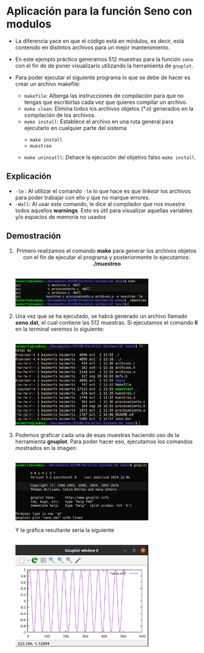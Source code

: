#  Aplicación para la función Seno con modulos

* La diferencia yace en que el código está en módulos, es decir, está contenido en distintos archivos para un mejor mantenimiento.

* En este ejemplo práctico generamos 512 muestras para la función `seno` con el fin de de poner visualizarlo utilizando la herramienta de `gnuplot`.
* Para poder ejecutar el siguiente programa lo que se debe de hacer es crear un archivo makefile:
	- `makefile`: Alberga las instrucciones de compilación para que no tengas que escribirlas cada vez que quieres compilar un archivo.
	- `make clean`: Elimina todos los archivos objetos (\*.o) generados en la compilación de los archivos.
	- `make install`: Establece el archivo en una ruta general para ejecutarlo en cualquier parte del sistema
		```
		> make install
		> muestreo
		```
	- `make uninsatll`: Dehace la ejecución del objetivo falso `make install`.

## Explicación
* `-lm` : Al utilizar el comando `-lm` lo que hace es que _linkear_ los archivos para poder trabajar con ello y que no marque errores.
* `-Wall`: Al usar este comando, le dice al compilador que nos muestre todos aquellos __warnings__. Esto es útil para visualizar aquellas variables y/o espacios de memoria no usados

## Demostración
<ol>
	<li>
		<p align="center">Primero realizamos el comando <strong>make</strong> para generar los archivos objetos con el fin de ejecutar el programa y posteriormente lo ejecutamos: <strong>./muestreo</strong> </p> 
		<br>
		<img src="imgs/01make.png" width="350"/>
	</li>
	<li>
		<p>Una vez que se ha ejecutado, se habrá generado un archivo llamado <strong>seno.dat</strong>, el cual contiene las 512 muestras. Si ejecutamos el comando <strong>ll</strong> en la terminal veremos lo siguiente: </p>
		<br>
		<img src="imgs/02senodat.png" width="350"/>
	</li>
	<li>
		<p>Podemos graficar cada una de esas muestras haciendo uso de la herramienta <strong>gnuplot</strong>. Para poder hacer eso, ejecutamos los comandos mostrados en la imagen:</p>
		<br>
		<img src="imgs/03gnuplot.png" width="350"/>
		<br>
		<p>Y la gráfica resultante sería la siguiente</p>
		<br>
		<img src="imgs/04grafica.png" width="350"/>
	</li>
</ol>
